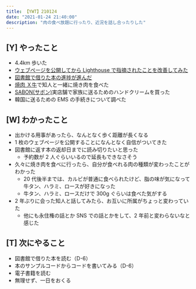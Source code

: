 ```yaml
---
title: 【YWT】210124
date: "2021-01-24 21:40:00"
description: "肉の食べ放題に行ったり、近況を話し合ったりした"
---
```


## [Y] やったこと

- 4.4km 歩いた
- [ウェブページを公開してから Lighthouse で指摘されたことを改善してみた](https://expfrom.me/lighthouse-Improvement/)
- [図書館で借りた本の進捗が進んだ](https://github.com/LeeDDHH/book-output/blob/main/%E5%88%9D%E5%BF%83%E8%80%85%E3%81%8B%E3%82%89%E3%81%A1%E3%82%83%E3%82%93%E3%81%A8%E3%81%97%E3%81%9F%E3%83%97%E3%83%AD%E3%81%AB%E3%81%AA%E3%82%8B_Web%E3%83%87%E3%82%B6%E3%82%A4%E3%83%B3%E5%9F%BA%E7%A4%8E%E5%85%A5%E9%96%80/list.md)
- [焼肉 Ｘ牛](https://tabelog.com/tokyo/A1304/A130401/13222475/)で知人と一緒に焼き肉を食べた
- [SABON(サボン)](https://www.sabon.co.jp/products/Handcare/Hand_Cream/)実店舗で家族に送るためのハンドクリームを買った
- 韓国に送るための EMS の手続きについて調べた

## [W] わかったこと

- 出かける用事があったら、なんとなく歩く距離が長くなる
- 1 枚のウェブページを公開することになんとなく自信がついてきた
- 図書館に返す本の返却日までに読み切りたいと思った
  - 予約数が 2 人ぐらいいるので延長もできなさそう
- 久々に焼き肉を食べに行ったら、自分が食べれる肉の種類が変わったことがわかった
  - 20 代後半までは、カルビが普通に食べられたけど、脂の味が気になって牛タン、ハラミ、ロースが好きになった
  - 牛タン、ハラミ、ロースだけで 300g ぐらいは食べた気がする
- 2 年ぶりに会った知人と話してみたら、お互いに所属がちょっと変わっていた
  - 他にも永住権の話とか SNS での話とかをして、2 年前と変わらないなと感じた

## [T] 次にやること

- 図書館で借りた本を読む（D-6）
- 本のサンプルコードからコードを書いてみる（D-6）
- 電子書籍を読む
- 無理せず、一日をおくる
